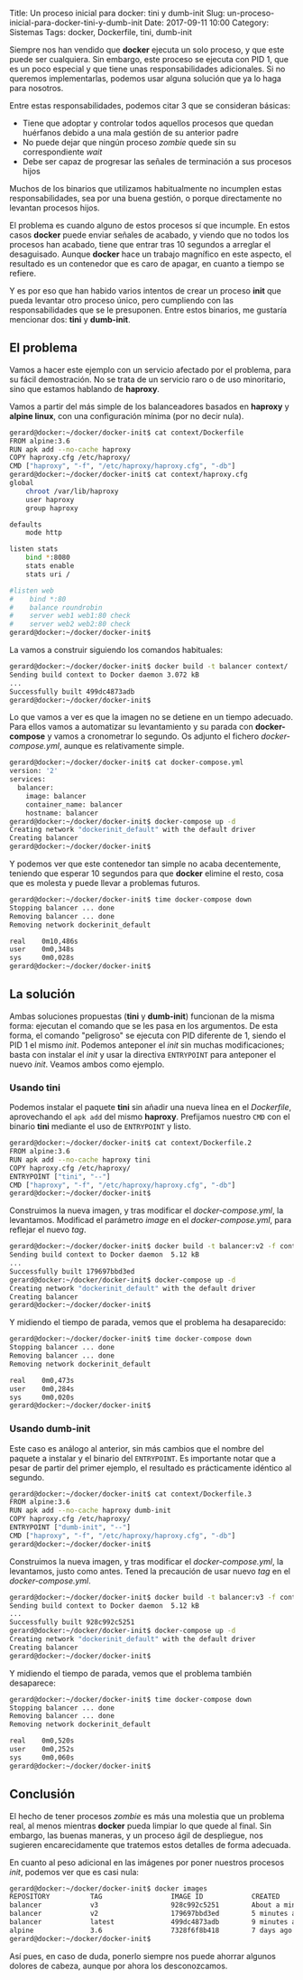 Title: Un proceso inicial para docker: tini y dumb-init
Slug: un-proceso-inicial-para-docker-tini-y-dumb-init
Date: 2017-09-11 10:00
Category: Sistemas
Tags: docker, Dockerfile, tini, dumb-init



Siempre nos han vendido que **docker** ejecuta un solo proceso, y que este puede ser cualquiera. Sin embargo, este proceso se ejecuta con PID 1, que es un poco especial y que tiene unas responsabilidades adicionales. Si no queremos implementarlas, podemos usar alguna solución que ya lo haga para nosotros.

Entre estas responsabilidades, podemos citar 3 que se consideran básicas:

* Tiene que adoptar y controlar todos aquellos procesos que quedan huérfanos debido a una mala gestión de su anterior padre
* No puede dejar que ningún proceso *zombie* quede sin su correspondiente *wait*
* Debe ser capaz de progresar las señales de terminación a sus procesos hijos

Muchos de los binarios que utilizamos habitualmente no incumplen estas responsabilidades, sea por una buena gestión, o porque directamente no levantan procesos hijos.

El problema es cuando alguno de estos procesos sí que incumple. En estos casos **docker** puede enviar señales de acabado, y viendo que no todos los procesos han acabado, tiene que entrar tras 10 segundos a arreglar el desaguisado. Aunque **docker** hace un trabajo magnífico en este aspecto, el resultado es un contenedor que es caro de apagar, en cuanto a tiempo se refiere.

Y es por eso que han habido varios intentos de crear un proceso **init** que pueda levantar otro proceso único, pero cumpliendo con las responsabilidades que se le presuponen. Entre estos binarios, me gustaría mencionar dos: **tini** y **dumb-init**.

## El problema

Vamos a hacer este ejemplo con un servicio afectado por el problema, para su fácil demostración. No se trata de un servicio raro o de uso minoritario, sino que estamos hablando de **haproxy**.

Vamos a partir del más simple de los balanceadores basados en **haproxy** y **alpine linux**, con una configuración mínima (por no decir nula).

```bash
gerard@docker:~/docker/docker-init$ cat context/Dockerfile
FROM alpine:3.6
RUN apk add --no-cache haproxy
COPY haproxy.cfg /etc/haproxy/
CMD ["haproxy", "-f", "/etc/haproxy/haproxy.cfg", "-db"]
gerard@docker:~/docker/docker-init$ cat context/haproxy.cfg
global
    chroot /var/lib/haproxy
    user haproxy
    group haproxy

defaults
    mode http

listen stats
    bind *:8080
    stats enable
    stats uri /

#listen web
#    bind *:80
#    balance roundrobin
#    server web1 web1:80 check
#    server web2 web2:80 check
gerard@docker:~/docker/docker-init$
```

La vamos a construir siguiendo los comandos habituales:

```bash
gerard@docker:~/docker/docker-init$ docker build -t balancer context/
Sending build context to Docker daemon 3.072 kB
...
Successfully built 499dc4873adb
gerard@docker:~/docker/docker-init$
```

Lo que vamos a ver es que la imagen no se detiene en un tiempo adecuado. Para ellos vamos a automatizar su levantamiento y su parada con **docker-compose** y vamos a cronometrar lo segundo. Os adjunto el fichero *docker-compose.yml*, aunque es relativamente simple.

```bash
gerard@docker:~/docker/docker-init$ cat docker-compose.yml
version: '2'
services:
  balancer:
    image: balancer
    container_name: balancer
    hostname: balancer
gerard@docker:~/docker/docker-init$ docker-compose up -d
Creating network "dockerinit_default" with the default driver
Creating balancer
gerard@docker:~/docker/docker-init$
```

Y podemos ver que este contenedor tan simple no acaba decentemente, teniendo que esperar 10 segundos para que **docker** elimine el resto, cosa que es molesta y puede llevar a problemas futuros.

```bash
gerard@docker:~/docker/docker-init$ time docker-compose down
Stopping balancer ... done
Removing balancer ... done
Removing network dockerinit_default

real    0m10,486s
user    0m0,348s
sys     0m0,028s
gerard@docker:~/docker/docker-init$
```

## La solución

Ambas soluciones propuestas (**tini** y **dumb-init**) funcionan de la misma forma: ejecutan el comando que se les pasa en los argumentos. De esta forma, el comando "peligroso" se ejecuta con PID diferente de 1, siendo el PID 1 el mismo *init*. Podemos anteponer el *init* sin muchas modificaciones; basta con instalar el *init* y usar la directiva `ENTRYPOINT` para anteponer el nuevo *init*. Veamos ambos como ejemplo.

### Usando tini

Podemos instalar el paquete **tini** sin añadir una nueva línea en el *Dockerfile*, aprovechando el `apk add` del mismo **haproxy**. Prefijamos nuestro `CMD` con el binario **tini** mediante el uso de `ENTRYPOINT` y listo.

```bash
gerard@docker:~/docker/docker-init$ cat context/Dockerfile.2
FROM alpine:3.6
RUN apk add --no-cache haproxy tini
COPY haproxy.cfg /etc/haproxy/
ENTRYPOINT ["tini", "--"]
CMD ["haproxy", "-f", "/etc/haproxy/haproxy.cfg", "-db"]
gerard@docker:~/docker/docker-init$
```

Construimos la nueva imagen, y tras modificar el *docker-compose.yml*, la levantamos. Modificad el parámetro *image* en el *docker-compose.yml*, para reflejar el nuevo *tag*.

```bash
gerard@docker:~/docker/docker-init$ docker build -t balancer:v2 -f context/Dockerfile.2 context/
Sending build context to Docker daemon  5.12 kB
...
Successfully built 179697bbd3ed
gerard@docker:~/docker/docker-init$ docker-compose up -d
Creating network "dockerinit_default" with the default driver
Creating balancer
gerard@docker:~/docker/docker-init$
```

Y midiendo el tiempo de parada, vemos que el problema ha desaparecido:

```bash
gerard@docker:~/docker/docker-init$ time docker-compose down
Stopping balancer ... done
Removing balancer ... done
Removing network dockerinit_default

real    0m0,473s
user    0m0,284s
sys     0m0,020s
gerard@docker:~/docker/docker-init$
```

### Usando dumb-init

Este caso es análogo al anterior, sin más cambios que el nombre del paquete a instalar y el binario del `ENTRYPOINT`. Es importante notar que a pesar de partir del primer ejemplo, el resultado es prácticamente idéntico al segundo.

```bash
gerard@docker:~/docker/docker-init$ cat context/Dockerfile.3
FROM alpine:3.6
RUN apk add --no-cache haproxy dumb-init
COPY haproxy.cfg /etc/haproxy/
ENTRYPOINT ["dumb-init", "--"]
CMD ["haproxy", "-f", "/etc/haproxy/haproxy.cfg", "-db"]
gerard@docker:~/docker/docker-init$
```

Construimos la nueva imagen, y tras modificar el *docker-compose.yml*, la levantamos, justo como antes. Tened la precaución de usar nuevo *tag* en el *docker-compose.yml*.

```bash
gerard@docker:~/docker/docker-init$ docker build -t balancer:v3 -f context/Dockerfile.3 context/
Sending build context to Docker daemon  5.12 kB
...
Successfully built 928c992c5251
gerard@docker:~/docker/docker-init$ docker-compose up -d
Creating network "dockerinit_default" with the default driver
Creating balancer
gerard@docker:~/docker/docker-init$
```

Y midiendo el tiempo de parada, vemos que el problema también desaparece:

```bash
gerard@docker:~/docker/docker-init$ time docker-compose down
Stopping balancer ... done
Removing balancer ... done
Removing network dockerinit_default

real    0m0,520s
user    0m0,252s
sys     0m0,060s
gerard@docker:~/docker/docker-init$
```

## Conclusión

El hecho de tener procesos *zombie* es más una molestia que un problema real, al menos mientras **docker** pueda limpiar lo que quede al final. Sin embargo, las buenas maneras, y un proceso ágil de despliegue, nos sugieren encarecidamente que tratemos estos detalles de forma adecuada.

En cuanto al peso adicional en las imágenes por poner nuestros procesos *init*, podemos ver que es casi nula:

```bash
gerard@docker:~/docker/docker-init$ docker images
REPOSITORY          TAG                 IMAGE ID            CREATED              SIZE
balancer            v3                  928c992c5251        About a minute ago   5.674 MB
balancer            v2                  179697bbd3ed        5 minutes ago        5.651 MB
balancer            latest              499dc4873adb        9 minutes ago        5.631 MB
alpine              3.6                 7328f6f8b418        7 days ago           3.966 MB
gerard@docker:~/docker/docker-init$
```

Así pues, en caso de duda, ponerlo siempre nos puede ahorrar algunos dolores de cabeza, aunque por ahora los desconozcamos.
